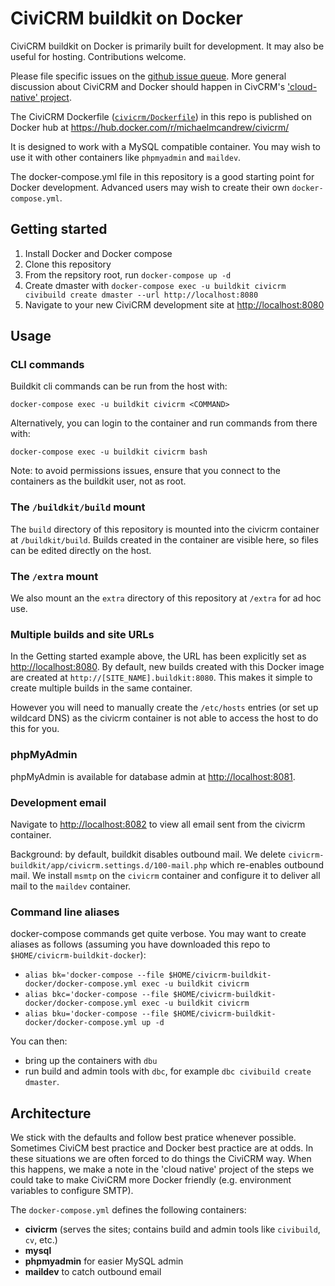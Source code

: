 # CiviCRM buildkit on Docker

CiviCRM buildkit on Docker is primarily built for development. It may also be useful for hosting. Contributions welcome.

Please file specific issues on the [github issue queue](https://github.com/michaelmcandrew/civicrm-buildkit-docker/issues). More general discussion about CiviCRM and Docker should happen in CivCRM's ['cloud-native' project](https://lab.civicrm.org/dev/cloud-native).

The CiviCRM Dockerfile ([`civicrm/Dockerfile`]('civicrm/Dockerfile')) in this repo is published on Docker hub at <https://hub.docker.com/r/michaelmcandrew/civicrm/>

It is designed to work with a MySQL compatible container. You may wish to use it with other containers like `phpmyadmin` and `maildev`.

The docker-compose.yml file in this repository is a good starting point for Docker development. Advanced users may wish to create their own `docker-compose.yml`.

## Getting started

1. Install Docker and Docker compose
2. Clone this repository
3. From the repsitory root, run `docker-compose up -d`
4. Create dmaster with `docker-compose exec -u buildkit civicrm civibuild create dmaster --url http://localhost:8080`
5. Navigate to your new CiviCRM development site at <http://localhost:8080>

## Usage

### CLI commands

Buildkit cli commands can be run from the host with:

`docker-compose exec -u buildkit civicrm <COMMAND>`

Alternatively, you can login to the container and run commands from there with:

`docker-compose exec -u buildkit civicrm bash`

Note: to avoid permissions issues, ensure that you connect to the containers as the buildkit user, not as root.

### The `/buildkit/build` mount

The `build` directory of this repository is mounted into the civicrm container at `/buildkit/build`. Builds created in the container are visible here, so files can be edited directly on the host.

### The `/extra` mount

We also mount an the `extra` directory of this repository at `/extra` for ad hoc use.

### Multiple builds and site URLs

In the Getting started example above, the URL has been explicitly set as <http://localhost:8080>. By default, new builds created with this Docker image are created at `http://[SITE_NAME].buildkit:8080`. This makes it simple to create multiple builds in the same container.

However you will need to manually create the `/etc/hosts` entries (or set up wildcard DNS) as the civicrm container is not able to access the host to do this for you.

### phpMyAdmin

phpMyAdmin is available for database admin at <http://localhost:8081>.

### Development email

Navigate to <http://localhost:8082> to view all email sent from the civicrm container.

Background: by default, buildkit disables outbound mail. We delete `civicrm-buildkit/app/civicrm.settings.d/100-mail.php` which re-enables outbound mail. We install `msmtp` on the `civicrm` container and configure it to deliver all mail to the `maildev` container.

### Command line aliases

docker-compose commands get quite verbose. You may want to create aliases as follows (assuming you have downloaded this repo to `$HOME/civicrm-buildkit-docker`):

- `alias bk='docker-compose --file $HOME/civicrm-buildkit-docker/docker-compose.yml exec -u buildkit civicrm`
- `alias bkc='docker-compose --file $HOME/civicrm-buildkit-docker/docker-compose.yml exec -u buildkit civicrm`
- `alias bku='docker-compose --file $HOME/civicrm-buildkit-docker/docker-compose.yml up -d`

You can then:

- bring up the containers with `dbu`
- run build and admin tools with `dbc`, for example `dbc civibuild create dmaster`.

## Architecture

We stick with the defaults and follow best pratice whenever possible. Sometimes CiviCM best practice and Docker best practice are at odds. In these situations we are often forced to do things the CiviCRM way. When this happens, we make a note in the 'cloud native' project of the steps we could take to make CiviCRM more Docker friendly (e.g. environment variables to configure SMTP).

The `docker-compose.yml` defines the following containers:

* **civicrm** (serves the sites; contains build and admin tools like `civibuild`, `cv`, etc.)
* **mysql**
* **phpmyadmin** for easier MySQL admin
* **maildev** to catch outbound email
